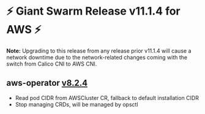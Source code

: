 # :zap: Giant Swarm Release v11.1.4 for AWS :zap:

__Note:__ Upgrading to this release from any release prior v11.1.4 will cause a network downtime due to the network-related changes coming with the switch from Calico CNI to AWS CNI.

## aws-operator [v8.2.4](https://github.com/giantswarm/aws-operator/releases/tag/v8.2.4)

- Read pod CIDR from AWSCluster CR, fallback to default installation CIDR
- Stop managing CRDs, will be managed by opsctl

